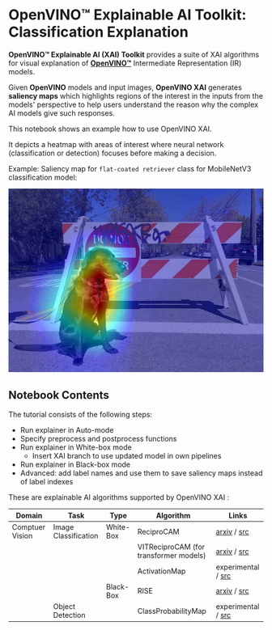 # OpenVINO™ Explainable AI Toolkit: Classification Explanation

**OpenVINO™ Explainable AI (XAI) Toolkit** provides a suite of XAI algorithms for visual explanation of
[**OpenVINO™**](https://github.com/openvinotoolkit/openvino) Intermediate Representation (IR) models.

Given **OpenVINO** models and input images, **OpenVINO XAI** generates **saliency maps**
which highlights regions of the interest in the inputs from the models' perspective
to help users understand the reason why the complex AI models give such responses.

This notebook shows an example how to use OpenVINO XAI.

It depicts a heatmap with areas of interest where neural network (classification or detection) focuses before making a decision.

Example: Saliency map for `flat-coated retriever` class for MobileNetV3 classification model:

![Saliency Map Example](./retriever-saliency-map.jpg)

## Notebook Contents

The tutorial consists of the following steps:

- Run explainer in Auto-mode
- Specify preprocess and postprocess functions
- Run explainer in White-box mode
    - Insert XAI branch to use updated model in own pipelines
- Run explainer in Black-box mode
- Advanced: add label names and use them to save saliency maps instead of label indexes 

These are explainable AI algorithms supported by OpenVINO XAI :

| Domain          | Task                 | Type      | Algorithm           | Links |
|-----------------|----------------------|-----------|---------------------|-------|
| Comptuer Vision | Image Classification | White-Box | ReciproCAM          | [arxiv](https://arxiv.org/abs/2209.14074) / [src](https://github.com/openvinotoolkit/openvino_xai/blob/releases/1.0.0/openvino_xai/methods/white_box/recipro_cam.py) |
|                 |                      |           | VITReciproCAM  (for transformer models)     | [arxiv](https://arxiv.org/abs/2310.02588) / [src](https://github.com/openvinotoolkit/openvino_xai/blob/releases/1.0.0/openvino_xai/methods/white_box/recipro_cam.py) |
|                 |                      |           | ActivationMap       | experimental / [src](https://github.com/openvinotoolkit/openvino_xai/blob/releases/1.0.0/openvino_xai/methods/white_box/activation_map.py) |
|                   |                    | Black-Box | RISE                | [arxiv](https://arxiv.org/abs/1806.07421v3) / [src](https://github.com/openvinotoolkit/openvino_xai/blob/releases/1.0.0/openvino_xai/methods/black_box/rise.py) |
|                 | Object Detection     |           | ClassProbabilityMap | experimental / [src](https://github.com/openvinotoolkit/openvino_xai/blob/releases/1.0.0/openvino_xai/methods/white_box/det_class_probability_map.py) |